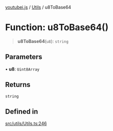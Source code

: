 [youtubei.js](../../../README.md) / [Utils](../README.md) / u8ToBase64

# Function: u8ToBase64()

> **u8ToBase64**(`u8`): `string`

## Parameters

• **u8**: `Uint8Array`

## Returns

`string`

## Defined in

[src/utils/Utils.ts:246](https://github.com/LuanRT/YouTube.js/blob/af92984523f90200a18314b94478a2697c9deab0/src/utils/Utils.ts#L246)
